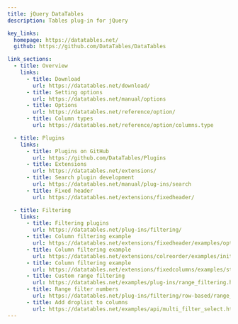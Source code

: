 ```yaml
---
title: jQuery DataTables
description: Tables plug-in for jQuery

key_links:
  homepage: https://datatables.net/
  github: https://github.com/DataTables/DataTables

link_sections:
  - title: Overview
    links:
      - title: Download
        url: https://datatables.net/download/
      - title: Setting options
        url: https://datatables.net/manual/options
      - title: Options
        url: https://datatables.net/reference/option/
      - title: Column types
        url: https://datatables.net/reference/option/columns.type

  - title: Plugins
    links:
      - title: Plugins on GitHub
        url: https://github.com/DataTables/Plugins
      - title: Extensions
        url: https://datatables.net/extensions/
      - title: Search plugin development
        url: https://datatables.net/manual/plug-ins/search
      - title: Fixed header
        url: https://datatables.net/extensions/fixedheader/

  - title: Filtering
    links:
      - title: Filtering plugins
        url: https://datatables.net/plug-ins/filtering/
      - title: Column filtering example
        url: https://datatables.net/extensions/fixedheader/examples/options/columnFiltering.html
      - title: Column filtering example
        url: https://datatables.net/extensions/colreorder/examples/initialisation/col_filter.html
      - title: Column filtering example
        url: https://datatables.net/extensions/fixedcolumns/examples/styling/col_filter.html
      - title: Custom range filtering
        url: https://datatables.net/examples/plug-ins/range_filtering.html
      - title: Range filter numbers
        url: https://datatables.net/plug-ins/filtering/row-based/range_numbers
      - title: Add droplist to columns
        url: https://datatables.net/examples/api/multi_filter_select.html
---
```

